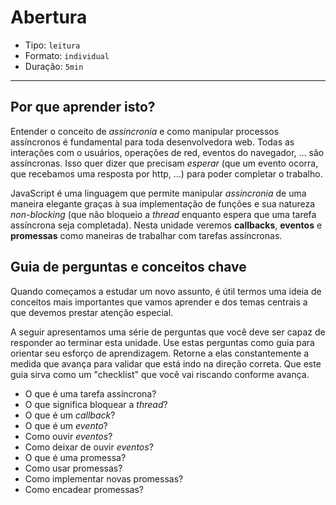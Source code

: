 # Abertura

* Tipo: `leitura`
* Formato: `individual`
* Duração: `5min`

***

## Por que aprender isto?

Entender o conceito de _assincronia_ e como manipular processos assíncronos é fundamental para toda desenvolvedora web. Todas as interações com o usuários, operações de red, eventos do navegador, ... são assíncronas. Isso quer dizer que precisam _esperar_ (que um evento ocorra, que recebamos uma resposta por http, ...) para poder completar o trabalho.

JavaScript é uma linguagem que permite manipular _assincronia_ de uma maneira elegante graças à sua implementação de funções e sua natureza _non-blocking_ (que não bloqueio a *thread* enquanto espera que uma tarefa assíncrona seja completada). Nesta unidade veremos **callbacks**, **eventos** e **promessas** como maneiras de trabalhar com tarefas assíncronas.

## Guia de perguntas e conceitos chave

Quando começamos a estudar um novo assunto, é útil termos uma ideia de conceitos mais importantes que vamos aprender e dos temas centrais a que devemos prestar atenção especial.

A seguir apresentamos uma série de perguntas que você deve ser capaz de responder ao terminar esta unidade. Use estas perguntas como guia para orientar seu esforço de aprendizagem. Retorne a elas constantemente a medida que avança para validar que está indo na direção correta. Que este guia sirva como um "checklist" que você vai riscando conforme avança.

* O que é uma tarefa assíncrona?
* O que significa bloquear a *thread*?
* O que é um _callback_?
* O que é um _evento_?
* Como ouvir _eventos_?
* Como deixar de ouvir _eventos_?
* O que é uma promessa?
* Como usar promessas?
* Como implementar novas promessas?
* Como encadear promessas?
